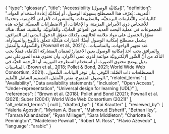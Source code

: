 {
    "type": "glossary",
    "title": "Accessibility (إمكانيَّة الوصول)",
    "definition": "الَّتعريف:  يُعرّف هذا المصطلح بسهولة الوصول، أو إمكانيَّة إعادة استخدام المواد، كالبيانات، والتَّعليمات البرمجيَّة، والمطبوعات، والمنشورات لأغراض أكاديمية، وتحديدًا للأشخاص ذوي الأمراض المزمنة، و الإعاقات، أو الاضطرابات العصبيَّة. تواجه هذه المجموعات في عملية البحث العديد من العوائق الماديَّة، والقانونيَّة، والتقنية، فمثلًا، هناك معوّق الحصول على مواد ملائمة لحالتهم، وكذلك معوّق الدخول البدني إلى المرافق. يشمل مصطلح إمكانية الوصول أيضًا: اعتبارات هيكليَّة تتعلَّق بالتَّنوع، والمساواة، والشُّمولَّية والَّتمثيل  (Pownall et al., 2021\\). عند تجهيز الواجهات، والمناسبات، والمرافق يجب أخذ إمكانية الوصول بعين الاعتبار؛ لضمان المشاركة الكاملة، فمثلًا يجب التأكد من أنَّ الصُّور الإلكترونيَّة موائمة لذوي عمى الألوان، وأن تحتوي هذه الصورعلى نص بديل يوضح محتوى الصورة، أو استخدام السطرجة الفورية، أو التَّرجمة الحيَّة في المناسبات. (Brown et al., 2018; Pollet & Bond, 2021; World Wide Web Consortium, 2021). المصطلحات ذات الصِّلة: التَّوفر، بيان توفر البيانات، الشُّمول، الوصول المفتوح، نقص التَّمثيل، التصميم الشامل للتَّعليم.",
    "related_terms": [
        "Availability",
        "Data availability statements",
        "Inclusion",
        "Open Access",
        "Under-representation",
        "Universal design for learning (UDL)"
    ],
    "references": [
        "Brown et al. (2018); Pollet and Bond (2021); Pownall et al. (2021); Suber (2004); World Wide Web Consortium (2021)"
    ],
    "alt_related_terms": [
        null
    ],
    "drafted_by": [
        "Kai Krautter"
    ],
    "reviewed_by": [
        "Valeria Agostini",
        "Myriam A. Baum",
        "Mahmoud Elsherif",
        "Bethan Iley",
        "Tamara Kalandadze",
        "Ryan Millager",
        "Sara Middleton",
        "Charlotte R. Pennington",
        "Madeleine Pownall",
        "Robert M. Ross",
        "Flávio Azevedo"
    ],
    "language": "arabic"
}